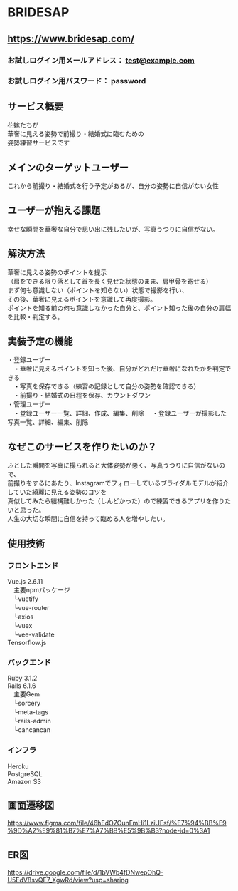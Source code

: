 # BRIDESAP
## https://www.bridesap.com/
### お試しログイン用メールアドレス： test@example.com
### お試しログイン用パスワード： password

## サービス概要
花嫁たちが  
華奢に見える姿勢で前撮り・結婚式に臨むための  
姿勢練習サービスです  

## メインのターゲットユーザー
これから前撮り・結婚式を行う予定があるが、自分の姿勢に自信がない女性

## ユーザーが抱える課題
幸せな瞬間を華奢な自分で思い出に残したいが、写真うつりに自信がない。

## 解決方法
華奢に見える姿勢のポイントを提示  
（肩をできる限り落として首を長く見せた状態のまま、肩甲骨を寄せる）  
まず何も意識しない（ポイントを知らない）状態で撮影を行い、  
その後、華奢に見えるポイントを意識して再度撮影。  
ポイントを知る前の何も意識しなかった自分と、ポイント知った後の自分の肩幅を比較・判定する。

## 実装予定の機能
・登録ユーザー  
　・華奢に見えるポイントを知った後、自分がどれだけ華奢になれたかを判定できる  
　・写真を保存できる（練習の記録として自分の姿勢を確認できる）  
　・前撮り・結婚式の日程を保存、カウントダウン  
・管理ユーザー  
　・登録ユーザー一覧、詳細、作成、編集、削除
　・登録ユーザーが撮影した写真一覧、詳細、編集、削除

## なぜこのサービスを作りたいのか？
ふとした瞬間を写真に撮られると大体姿勢が悪く、写真うつりに自信がないので、  
前撮りをするにあたり、Instagramでフォローしているブライダルモデルが紹介していた綺麗に見える姿勢のコツを    
真似してみたら結構難しかった（しんどかった）ので練習できるアプリを作りたいと思った。  
人生の大切な瞬間に自信を持って臨める人を増やしたい。

## 使用技術
### フロントエンド
Vue.js 2.6.11  
　主要npmパッケージ  
　└vuetify  
　└vue-router  
　└axios  
　└vuex  
　└vee-validate  
Tensorflow.js  

### バックエンド
Ruby 3.1.2  
Rails 6.1.6  
　主要Gem  
　└sorcery  
　└meta-tags  
　└rails-admin  
　└cancancan

### インフラ
Heroku  
PostgreSQL  
Amazon S3  

## 画面遷移図
https://www.figma.com/file/46hEdO7OunFmHi1LziUFsf/%E7%94%BB%E9%9D%A2%E9%81%B7%E7%A7%BB%E5%9B%B3?node-id=0%3A1

## ER図
https://drive.google.com/file/d/1bVWb4fDNwepOhQ-U5EdV8svQF7_XgwRd/view?usp=sharing